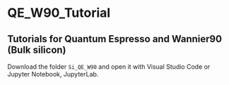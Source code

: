 # QE_W90_Tutorial
## Tutorials for Quantum Espresso and Wannier90 (Bulk silicon)
Download the folder `Si_QE_W90` and open it with Visual Studio Code or Jupyter Notebook, JupyterLab.
